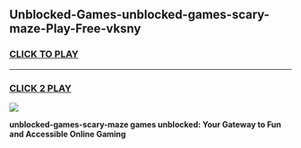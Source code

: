 
## Unblocked-Games-unblocked-games-scary-maze-Play-Free-vksny
<h3>
<a href="https://premium76.site?title=unblocked-games-scary-maze&ref=22A">CLICK TO PLAY</a></h3>
<hr>

<h3>
<a href="https://premium76.site?title=unblocked-games-scary-maze&ref=22A">CLICK 2 PLAY</a>
  
</h3>

<a href="https://premium76.site?title=unblocked-games-scary-maze&ref=22A"><img src="https://clearcache.store/games.png"></a>


**unblocked-games-scary-maze games unblocked: Your Gateway to Fun and Accessible Online Gaming**
